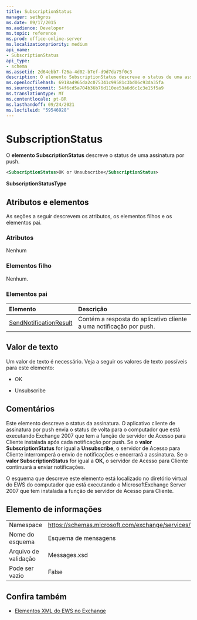 ```yaml
---
title: SubscriptionStatus
manager: sethgros
ms.date: 09/17/2015
ms.audience: Developer
ms.topic: reference
ms.prod: office-online-server
ms.localizationpriority: medium
api_name:
- SubscriptionStatus
api_type:
- schema
ms.assetid: 2d64ebb7-f26a-4d02-b7ef-d9d7da75f0c3
description: O elemento SubscriptionStatus descreve o status de uma assinatura por push.
ms.openlocfilehash: 6918a4965da2c075341c99581c3bd06c93da35fa
ms.sourcegitcommit: 54f6cd5a704b36b76d110ee53a6d6c1c3e15f5a9
ms.translationtype: MT
ms.contentlocale: pt-BR
ms.lasthandoff: 09/24/2021
ms.locfileid: "59546928"
---
```

# <a name="subscriptionstatus"></a>SubscriptionStatus

O **elemento SubscriptionStatus** descreve o status de uma assinatura por push. 
  
```xml
<SubscriptionStatus>OK or Unsubscribe</SubscriptionStatus>
```

 **SubscriptionStatusType**
## <a name="attributes-and-elements"></a>Atributos e elementos

As seções a seguir descrevem os atributos, os elementos filhos e os elementos pai.
  
### <a name="attributes"></a>Atributos

Nenhum
  
### <a name="child-elements"></a>Elementos filho

Nenhum.
  
### <a name="parent-elements"></a>Elementos pai

|**Elemento**|**Descrição**|
|:-----|:-----|
|[SendNotificationResult](sendnotificationresult.md) <br/> |Contém a resposta do aplicativo cliente a uma notificação por push.  <br/> |
   
## <a name="text-value"></a>Valor de texto

Um valor de texto é necessário. Veja a seguir os valores de texto possíveis para este elemento:
  
- OK
    
- Unsubscribe
    
## <a name="remarks"></a>Comentários

Este elemento descreve o status da assinatura. O aplicativo cliente de assinatura por push envia o status de volta para o computador que está executando Exchange 2007 que tem a função de servidor de Acesso para Cliente instalada após cada notificação por push. Se o **valor SubscriptionStatus** for igual a **Unsubscribe**, o servidor de Acesso para Cliente interromperá o envio de notificações e encerrará a assinatura. Se o **valor SubscriptionStatus** for igual a **OK**, o servidor de Acesso para Cliente continuará a enviar notificações.
  
O esquema que descreve este elemento está localizado no diretório virtual do EWS do computador que está executando o MicrosoftExchange Server 2007 que tem instalada a função de servidor de Acesso para Cliente.
  
## <a name="element-information"></a>Elemento de informações

|||
|:-----|:-----|
|Namespace  <br/> |https://schemas.microsoft.com/exchange/services/2006/messages  <br/> |
|Nome do esquema  <br/> |Esquema de mensagens  <br/> |
|Arquivo de validação  <br/> |Messages.xsd  <br/> |
|Pode ser vazio  <br/> |False  <br/> |
   
## <a name="see-also"></a>Confira também



- [Elementos XML do EWS no Exchange](ews-xml-elements-in-exchange.md)


